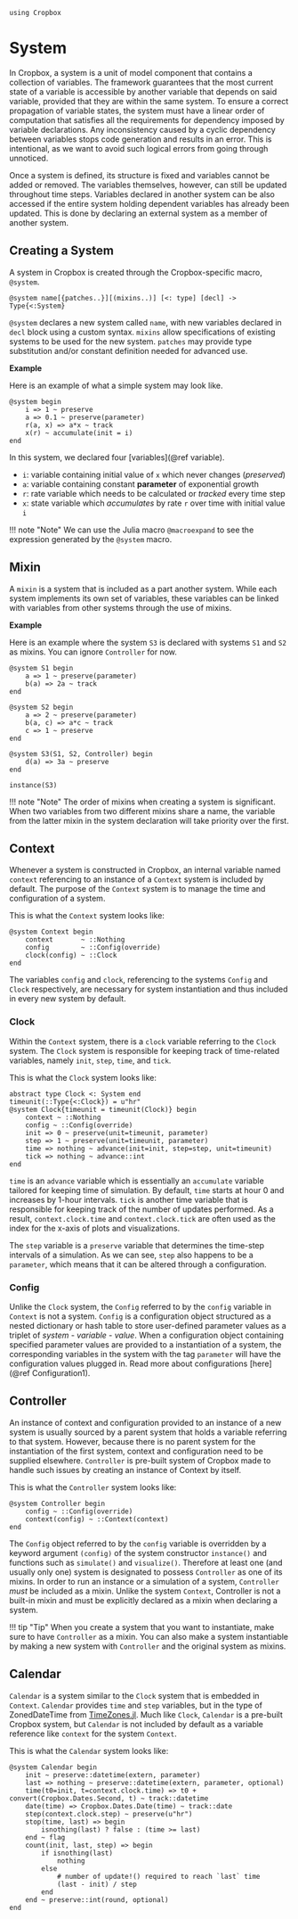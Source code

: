 ```@setup Cropbox
using Cropbox
```

# System

In Cropbox, a system is a unit of model component that contains a collection of variables. The framework guarantees that the most current state of a variable is accessible by another variable that depends on said variable, provided that they are within the same system. To ensure a correct propagation of variable states, the system must have a linear order of computation that satisfies all the requirements for dependency imposed by variable declarations. Any inconsistency caused by a cyclic dependency between variables stops code generation and results in an error. This is intentional, as we want to avoid such logical errors from going through unnoticed. 

Once a system is defined, its structure is fixed and variables cannot be added or removed. The variables themselves, however, can still be updated throughout time steps. Variables declared in another system can be also accessed if the entire system holding dependent variables has already been updated. This is done by declaring an external system as a member of another system.

## Creating a System

A system in Cropbox is created through the Cropbox-specific macro, `@system`.

```
@system name[{patches..}][(mixins..)] [<: type] [decl] -> Type{<:System}
```

`@system` declares a new system called `name`, with new variables declared in `decl` block using a custom syntax. `mixins` allow specifications of existing systems to be used for the new system. `patches` may provide type substitution and/or constant definition needed for advanced use. 

**Example**

Here is an example of what a simple system may look like.
```
@system begin
    i => 1 ~ preserve
    a => 0.1 ~ preserve(parameter)
    r(a, x) => a*x ~ track
    x(r) ~ accumulate(init = i)
end
```
In this system, we declared four [variables](@ref variable).
- `i`: variable containing initial value of `x` which never changes (*preserved*)
- `a`: variable containing constant **parameter** of exponential growth
- `r`: rate variable which needs to be calculated or *tracked* every time step
- `x`: state variable which *accumulates* by rate `r` over time with initial value `i`

!!! note "Note"
    We can use the Julia macro `@macroexpand` to see the expression generated by the `@system` macro.

## Mixin

A `mixin` is a system that is included as a part another system. While each system implements its own set of variables, these variables can be linked with variables from other systems through the use of mixins.

**Example**

Here is an example where the system `S3` is declared with systems `S1` and `S2` as mixins. You can ignore `Controller` for now.

```@example Cropbox
@system S1 begin
    a => 1 ~ preserve(parameter)
    b(a) => 2a ~ track
end

@system S2 begin
    a => 2 ~ preserve(parameter)
    b(a, c) => a*c ~ track
    c => 1 ~ preserve
end

@system S3(S1, S2, Controller) begin
    d(a) => 3a ~ preserve
end

instance(S3)
```

!!! note "Note"
    The order of mixins when creating a system is significant. When two variables from two different mixins share a name, the variable from the latter mixin in the system declaration will take priority over the first.

## Context

Whenever a system is constructed in Cropbox, an internal variable named `context` referencing to an instance of a `Context` system is included by default. The purpose of the `Context` system is to manage the time and configuration of a system.

This is what the `Context` system looks like:

```
@system Context begin
    context       ~ ::Nothing
    config        ~ ::Config(override)
    clock(config) ~ ::Clock
end
```

The variables `config` and `clock`, referencing to the systems `Config` and `Clock` respectively, are necessary for system instantiation and thus included in every new system by default.

### Clock

Within the `Context` system, there is a `clock` variable referring to the `Clock` system. The `Clock` system is responsible for keeping track of time-related variables, namely `init`, `step`, `time`, and `tick`.

This is what the `Clock` system looks like:

```
abstract type Clock <: System end
timeunit(::Type{<:Clock}) = u"hr"
@system Clock{timeunit = timeunit(Clock)} begin
    context ~ ::Nothing
    config ~ ::Config(override)
    init => 0 ~ preserve(unit=timeunit, parameter)
    step => 1 ~ preserve(unit=timeunit, parameter)
    time => nothing ~ advance(init=init, step=step, unit=timeunit)
    tick => nothing ~ advance::int
end
```

`time` is an `advance` variable which is essentially an `accumulate` variable tailored for keeping time of simulation. By default, `time` starts at hour 0 and increases by 1-hour intervals. `tick` is another time variable that is responsible for keeping track of the number of updates performed. As a result, `context.clock.time` and `context.clock.tick` are often used as the index for the x-axis of plots and visualizations. 

The `step` variable is a `preserve` variable that determines the time-step intervals of a simulation. As we can see, `step` also happens to be a `parameter`, which means that it can be altered through a configuration.

### Config

Unlike the `Clock` system, the `Config` referred to by the `config` variable in `Context` is not a system. `Config` is a configuration object structured as a nested dictionary or hash table to store user-defined parameter values as a triplet of *system* - *variable* - *value*. When a configuration object containing specified parameter values are provided to a instantiation of a system, the corresponding variables in the system with the tag `parameter` will have the configuration values plugged in. Read more about configurations [here](@ref Configuration1).

## Controller

An instance of context and configuration provided to an instance of a new system is usually sourced by a parent system that holds a variable referring to that system. However, because there is no parent system for the instantiation of the first system, context and configuration need to be supplied elsewhere. `Controller` is pre-built system of Cropbox made to handle such issues by creating an instance of Context by itself.

This is what the `Controller` system looks like:

```
@system Controller begin
    config ~ ::Config(override)
    context(config) ~ ::Context(context)
end
```

The `Config` object referred to by the `config` variable is overridden by a keyword argument `(config)` of the system constructor `instance()` and functions such as `simulate()` and `visualize()`. Therefore at least one (and usually only one) system is designated to possess `Controller` as one of its mixins. In order to run an instance or a simulation of a system, `Controller` *must* be included as a mixin. Unlike the system `Context`, Controller is not a built-in mixin and must be explicitly declared as a mixin when declaring a system.

!!! tip "Tip"
    When you create a system that you want to instantiate, make sure to have `Controller` as a mixin. You can also make a system instantiable by making a new system with `Controller` and the original system as mixins.

## Calendar

`Calendar` is a system similar to the `Clock` system that is embedded in `Context`. `Calendar` provides `time` and `step` variables, but in the type of ZonedDateTime from [TimeZones.jl](https://github.com/JuliaTime/TimeZones.jl). Much like `Clock`, `Calendar` is a pre-built Cropbox system, but `Calendar` is not included by default as a variable reference like `context` for the system `Context`.

This is what the `Calendar` system looks like:

```
@system Calendar begin
    init ~ preserve::datetime(extern, parameter)
    last => nothing ~ preserve::datetime(extern, parameter, optional)
    time(t0=init, t=context.clock.time) => t0 + convert(Cropbox.Dates.Second, t) ~ track::datetime
    date(time) => Cropbox.Dates.Date(time) ~ track::date
    step(context.clock.step) ~ preserve(u"hr")
    stop(time, last) => begin
        isnothing(last) ? false : (time >= last)
    end ~ flag
    count(init, last, step) => begin
        if isnothing(last)
            nothing
        else
            # number of update!() required to reach `last` time
            (last - init) / step
        end
    end ~ preserve::int(round, optional)
end
```